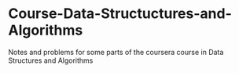 # Course-Data-Structuctures-and-Algorithms
Notes and problems for some parts of the coursera course in Data Structures and Algorithms
